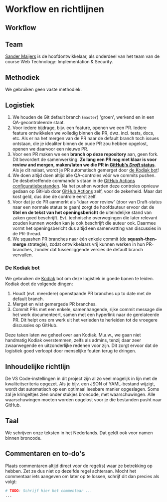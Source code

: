 # Workflow en richtlijnen

## Workflow

## Team

[Sander Maijers](https://github.com/sanmai-NL) is de hoofdontwikkelaar, als onderdeel van het team van de course Web Technology: Implementation & Security.

## Methodiek

We gebruiken geen vaste methodiek.

## Logistiek

1. We houden de Git default branch (`master`) 'groen', werkend en in een QA-gecontroleerde staat.
1. Voor iedere bijdrage, bijv. een feature, openen we een PR. Iedere feature ontwikkelen we volledig binnen die PR, dwz. incl. tests, docs, etc. Als er na het mergen van de PR naar de default branch toch issues ontstaan, die je idealiter binnen de oude PR zou hebben opgelost, openen we daarvoor een nieuwe PR.
1. Voor een PR maken we een **branch op deze repository** aan, geen fork. Dit bevordert de samenwerking. **Zo lang een PR nog niet klaar is voor review and mergen, maken/laten we die PR in [GitHub's _Draft_ status](https://github.blog/wp-content/uploads/2019/02/draft-pull-requests.png?w=1354)**. Als je dit nalaat, wordt je PR automatisch gemerget door [de Kodiak bot](#de-kodiak-bot)!
1. We doen altijd doen altijd alle QA-controles vóór we commits pushen. De desbetreffende commando's staan in de [GitHub Actions configuratiebestanden](/.github/workflows/). Na het pushen worden deze controles opnieuw gedaan op GitHub door [GitHub Actions](https://github.com/features/actions) zelf, voor de zekerheid. Maar dat kost geld, dus doe de controle eerst zelf.
1. Voor dat je de PR aanmerkt als 'klaar voor review' (door van Draft-status naar een normale status te gaan) zorgt de hoofdauteur ervoor dat de **titel en de tekst van het openingsbericht** de uiteindelijke stand van zaken goed beschrijft. Evt. technische overwegingen die later relevant zouden kunnen worden kan je ook beschrijft die auteur ook. Daarmee vormt het openingsbericht dus altijd een samenvatting van discussies in de PR-thread.
1. We squashen PR branches naar één enkele commit (de **squash-then-merge** strategie), zodat ontwikkelaars vrij kunnen werken in hun PR-branches, zonder dat tussenliggende versies de default branch vervuilen.

### De Kodiak bot

We gebruiken de [Kodiak](https://kodiakhq.com/) bot om deze logistiek in goede banen te leiden. Kodiak doet de volgende dingen:

1. Houdt (evt. meerdere) openstaande PR branches up to date met de default branch.
2. Merget en wist gemergede PR branches.
3. Commit PRs met een enkele, samenhangende, rijke commit message die het werk documenteert, samen met een hyperlink naar de gerelateerde PR. Dit helpt ons om werk uit het verleden te herleiden tot de vroegere discussies op GitHub.

Deze taken laten we geheel over aan Kodiak. M.a.w., we gaan niet handmatig Kodiak overstemmen, zelfs als admins, tenzij daar zeer zwaarwegende en uitzonderlijke redenen voor zijn. Dit zorgt ervoor dat de logistiek goed verloopt door menselijke fouten terug te dringen.

## Inhoudelijke richtlijn

De VS Code-instellingen in dit project zijn al zo veel mogelijk in lijn met de kwaliteitscriteria opgezet. Als je bijv. een JSON of YAML-bestand wijzigt, wordt dat automatisch op een optimaal leesbare manier opgeslagen. Soms zal je kringeltjes zien onder stukjes broncode, met waarschuwingen. Alle waarschuwingen moeten worden opgelost voor je die bestanden pusht naar GitHub.

## Taal

We schrijven onze teksten in het Nederlands. Dat geldt ook voor namen binnen broncode.

## Commentaren en to-do's

Plaats commentaren altijd direct voor de regel(s) waar ze betrekking op hebben. Zet ze dus niet op dezelfde regel achteraan. Mocht het commentaar iets aangeven om later op te lossen, schrijf dit dan precies als volgt:

```php
# TODO: Schrijf hier het commentaar ...
...
```
